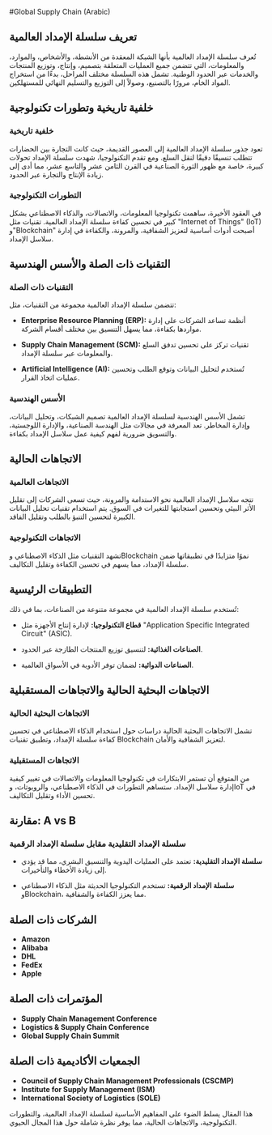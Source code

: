 #Global Supply Chain (Arabic)

## تعريف سلسلة الإمداد العالمية

تُعرف سلسلة الإمداد العالمية بأنها الشبكة المعقدة من الأنشطة، والأشخاص، والموارد، والمعلومات، التي تتضمن جميع العمليات المتعلقة بتصميم، وإنتاج، وتوزيع المنتجات والخدمات عبر الحدود الوطنية. تشمل هذه السلسلة مختلف المراحل، بدءًا من استخراج المواد الخام، مرورًا بالتصنيع، وصولاً إلى التوزيع والتسليم النهائي للمستهلكين.

## خلفية تاريخية وتطورات تكنولوجية

### خلفية تاريخية

تعود جذور سلسلة الإمداد العالمية إلى العصور القديمة، حيث كانت التجارة بين الحضارات تتطلب تنسيقًا دقيقًا لنقل السلع. ومع تقدم التكنولوجيا، شهدت سلسلة الإمداد تحولات كبيرة، خاصة مع ظهور الثورة الصناعية في القرن الثامن عشر والتاسع عشر، مما أدى إلى زيادة الإنتاج والتجارة عبر الحدود.

### التطورات التكنولوجية

في العقود الأخيرة، ساهمت تكنولوجيا المعلومات، والاتصالات، والذكاء الاصطناعي بشكل كبير في تحسين كفاءة سلسلة الإمداد العالمية. تقنيات مثل "Internet of Things" (IoT) و"Blockchain" أصبحت أدوات أساسية لتعزيز الشفافية، والمرونة، والكفاءة في إدارة سلاسل الإمداد.

## التقنيات ذات الصلة والأسس الهندسية

### التقنيات ذات الصلة

تتضمن سلسلة الإمداد العالمية مجموعة من التقنيات، مثل:

- **Enterprise Resource Planning (ERP):** أنظمة تساعد الشركات على إدارة مواردها بكفاءة، مما يسهل التنسيق بين مختلف أقسام الشركة.
  
- **Supply Chain Management (SCM):** تقنيات تركز على تحسين تدفق السلع والمعلومات عبر سلسلة الإمداد.

- **Artificial Intelligence (AI):** تُستخدم لتحليل البيانات وتوقع الطلب وتحسين عمليات اتخاذ القرار.

### الأسس الهندسية

تشمل الأسس الهندسية لسلسلة الإمداد العالمية تصميم الشبكات، وتحليل البيانات، وإدارة المخاطر. تعد المعرفة في مجالات مثل الهندسة الصناعية، والإدارة اللوجستية، والتسويق ضرورية لفهم كيفية عمل سلاسل الإمداد بكفاءة.

## الاتجاهات الحالية

### الاتجاهات العالمية

تتجه سلاسل الإمداد العالمية نحو الاستدامة والمرونة، حيث تسعى الشركات إلى تقليل الأثر البيئي وتحسين استجابتها للتغيرات في السوق. يتم استخدام تقنيات تحليل البيانات الكبيرة لتحسين التنبؤ بالطلب وتقليل الفاقد.

### الاتجاهات التكنولوجية

تشهد التقنيات مثل الذكاء الاصطناعي وBlockchain نموًا متزايدًا في تطبيقاتها ضمن سلسلة الإمداد، مما يسهم في تحسين الكفاءة وتقليل التكاليف.

## التطبيقات الرئيسية

تُستخدم سلسلة الإمداد العالمية في مجموعة متنوعة من الصناعات، بما في ذلك:

- **قطاع التكنولوجيا:** لإدارة إنتاج الأجهزة مثل "Application Specific Integrated Circuit" (ASIC).
  
- **الصناعات الغذائية:** لتنسيق توزيع المنتجات الطازجة عبر الحدود.

- **الصناعات الدوائية:** لضمان توفر الأدوية في الأسواق العالمية.

## الاتجاهات البحثية الحالية والاتجاهات المستقبلية

### الاتجاهات البحثية الحالية

تشمل الاتجاهات البحثية الحالية دراسات حول استخدام الذكاء الاصطناعي في تحسين كفاءة سلسلة الإمداد، وتطبيق تقنيات Blockchain لتعزيز الشفافية والأمان.

### الاتجاهات المستقبلية

من المتوقع أن تستمر الابتكارات في تكنولوجيا المعلومات والاتصالات في تغيير كيفية إدارة سلاسل الإمداد. ستساهم التطورات في الذكاء الاصطناعي، والروبوتات، وIoT في تحسين الأداء وتقليل التكاليف.

## مقارنة: A vs B

### سلسلة الإمداد التقليدية مقابل سلسلة الإمداد الرقمية

- **سلسلة الإمداد التقليدية:** تعتمد على العمليات اليدوية والتنسيق البشري، مما قد يؤدي إلى زيادة الأخطاء والتأخيرات.
  
- **سلسلة الإمداد الرقمية:** تستخدم التكنولوجيا الحديثة مثل الذكاء الاصطناعي وBlockchain، مما يعزز الكفاءة والشفافية.

## الشركات ذات الصلة

- **Amazon**
- **Alibaba**
- **DHL**
- **FedEx**
- **Apple**

## المؤتمرات ذات الصلة

- **Supply Chain Management Conference**
- **Logistics & Supply Chain Conference**
- **Global Supply Chain Summit**

## الجمعيات الأكاديمية ذات الصلة

- **Council of Supply Chain Management Professionals (CSCMP)**
- **Institute for Supply Management (ISM)**
- **International Society of Logistics (SOLE)**

هذا المقال يسلط الضوء على المفاهيم الأساسية لسلسلة الإمداد العالمية، والتطورات التكنولوجية، والاتجاهات الحالية، مما يوفر نظرة شاملة حول هذا المجال الحيوي.